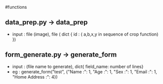 #functions 

## data_prep.py -> data_prep

- input :  file (image), file ( dict { id : ( a,b,x,y  in sequence of crop function)  })

## form_generate.py -> generate_form

- input : (file name to generate), dict{ field_name: number of lines}
- eg : generate_form("test", {"Name :": 1, "Age :": 1, "Sex :": 1, "Email :": 1, "Home Address :": 4})